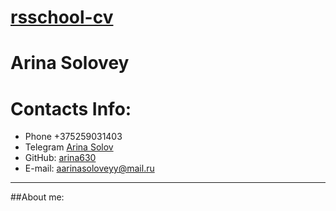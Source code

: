# [rsschool-cv](https://rs.school/)
# Arina Solovey
# Contacts Info:
  * Phone +375259031403
  * Telegram [Arina Solov](https://t.me/jevnkf)
  * GitHub: [arina630](https://github.com/arina630)
  * E-mail: aarinasoloveyy@mail.ru

---
##About me:
